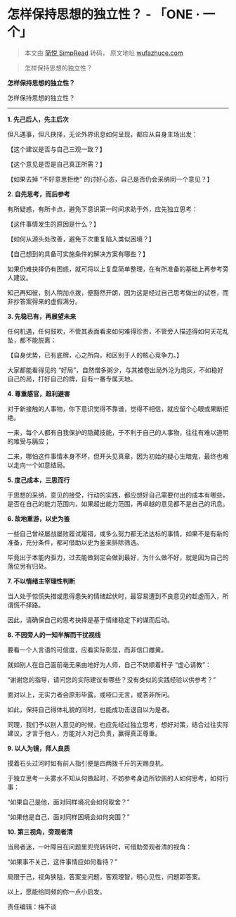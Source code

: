 # 怎样保持思想的独立性？ - 「ONE · 一个」

> 本文由 [简悦 SimpRead](http://ksria.com/simpread/) 转码， 原文地址 [wufazhuce.com](http://wufazhuce.com/question/3461)

> 怎样保持思想的独立性？

**怎样保持思想的独立性？**

怎样保持思想的独立性？

***

**1. 先己后人，先主后次**

但凡遇事，但凡抉择，无论外界讯息如何呈现，都应从自身主场出发：

【这个建议是否与自己三观一致？】

【这个意见是否是自己真正所需？】

【如果去掉 “不好意思拒绝” 的讨好心态，自己是否仍会采纳同一个意见？】

**2. 自先思考，而后参考**

有所疑惑，有所卡点，避免下意识第一时间求助于外，应先独立思考：

【这件事情发生的原因是什么？】

【如何从源头处改善，避免下次重复陷入类似困境？】

【自己想到的具备可实施条件的解决方案有哪些？】

如果仍难抉择仍有困惑，就可将以上复盘简单整理，在有所准备的基础上再参考旁人建议。

知己再知彼，别人稍加点拨，便豁然开朗，因为这是经过自己思考做出的试卷，而非抄答案得来的虚假满分。

**3. 先稳已有，再展望未来**

任何机遇，任何鼓吹，不管其表面看来如何难得珍贵，不管旁人描述得如何天花乱坠，都不能脱离：

【自身优势，已有底牌，心之所向，和区别于人的核心竞争力。】

大家都能看得见的 “好局”，自然僧多粥少，与其被卷出局外沦为炮灰，不如稳好自己的局，打好自己的牌，自有一番专属天地。

**4. 尊重感官，趋利避害**

对于新接触的人事物，你下意识觉得不靠谱，觉得不相信，就应留个心眼或果断拒绝。

一来，每个人都有自我保护的隐藏技能，于不利于自己的人事物，往往有难以道明的难受与膈应；

二来，哪怕这件事情本身不坏，但开头见真章，因为初始的疑心生暗鬼，最终也难以走向一个如意结局。

**5. 度己成本，三思而行**

于思想的采纳，意见的接受，行动的实践，都应想好自己需要付出的成本有哪些，是否在自己的能力范围内，如果超出能力范围，再卓越的意见都不是自己的讯息。

**6. 故地重游，以史为鉴**

一些自己曾经屡战屡败履试履错，或多么努力都无法达标的事情，如果不是有新的准备，充分条件，都可借助以史为鉴来排除筛选。

毕竟出于本能内驱力，过去能做到定会做到最好，为什么做不好，就是因为自己的落位另有归处。

**7. 不以情绪主宰理性判断**

当人处于惊慌失措或患得患失的情绪起伏时，最容易遭到不良意见的趁虚而入，所谓慌不择路。

因此，请确保自己的思考抉择是基于情绪稳定下的谋而后动。

**8. 不因旁人的一知半解而干扰视线**

要看一个人言语的可信度，应看实际彰显，而非信口雌黄。&#x20;

就如别人在自己面前毫无来由地好为人师，自己不妨顺着杆子 “虚心请教”：

“谢谢您的指导，请问您的实际建议有哪些？没有类似的实践经验以供参考？”

面对以上，无实力者会原形毕露，或哑口无言，或答非所问。

如此，保持自己得体礼貌的同时，也能成功击退自以为是者。

同理，我们予以别人意见的时候，也应先经过独立思考，想好对策，结合过往实际建议，才言于他人，方能对人对己负责，赢得真正尊重。

**9. 以人为镜，师人良质**

摸着石头过河时如有前人指引便是四两拨千斤的天赐良机。

于独立思考一头雾水不知从何做起时，不妨参考身边所钦佩的人如何思考，如何行事：

“如果自己是他，面对同样境况会如何取舍？”

“如果他是自己，面对同样困境会如何突围？”

**10. 第三视角，旁观者清**

当局者迷，一叶障目在问题里兜兜转转时，可借助旁观者清的视角：&#x20;

“如果事不关己，这件事情应如何看待？”

局限于己，视角狭隘，答案变问题，客观理智，明心见性，问题即答案。

以上，愿能给同频的你一点小启发。

责任编辑：梅不谈
